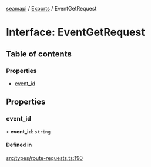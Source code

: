 [seamapi](../README.md) / [Exports](../modules.md) / EventGetRequest

# Interface: EventGetRequest

## Table of contents

### Properties

- [event\_id](EventGetRequest.md#event_id)

## Properties

### event\_id

• **event\_id**: `string`

#### Defined in

[src/types/route-requests.ts:190](https://github.com/seamapi/javascript/blob/main/src/types/route-requests.ts#L190)
